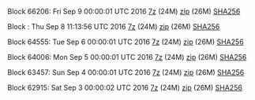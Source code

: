 Block 66206: Fri Sep  9 00:00:01 UTC 2016 [7z](https://transfer.sh/gXceB/bootstrap.dat.20160909.7z) (24M) [zip](https://transfer.sh/BjiqI/bootstrap.dat.20160909.zip) (26M) [SHA256](https://transfer.sh/sv9Ru/sha256.txt)

Block : Thu Sep  8 11:13:56 UTC 2016 [7z](https://transfer.sh/5xBBn/bootstrap.dat.20160908.7z) (24M) [zip](https://transfer.sh/ULRgZ/bootstrap.dat.20160908.zip) (26M) [SHA256](https://transfer.sh/WrY1I/sha256.txt)

Block 64555: Tue Sep  6 00:00:01 UTC 2016 [7z](https://transfer.sh/G4ZYw/bootstrap.dat.20160906.7z) (24M) [zip](https://transfer.sh/iJAQO/bootstrap.dat.20160906.zip) (26M) [SHA256](https://transfer.sh/9Nls2/sha256.txt)

Block 64006: Mon Sep  5 00:00:01 UTC 2016 [7z](https://transfer.sh/hAnr2/bootstrap.dat.20160905.7z) (24M) [zip](https://transfer.sh/12WYAz/bootstrap.dat.20160905.zip) (26M) [SHA256](https://transfer.sh/B5fW0/sha256.txt)

Block 63457: Sun Sep  4 00:00:01 UTC 2016 [7z](https://transfer.sh/90YVF/bootstrap.dat.20160904.7z) (24M) [zip](https://transfer.sh/gTPjO/bootstrap.dat.20160904.zip) (26M) [SHA256](https://transfer.sh/HWPrf/sha256.txt)

Block 62915: Sat Sep  3 00:00:02 UTC 2016 [7z](https://transfer.sh/158lOr/bootstrap.dat.20160903.7z) (24M) [zip](https://transfer.sh/On9Et/bootstrap.dat.20160903.zip) (26M) [SHA256](https://transfer.sh/uciB3/sha256.txt)
